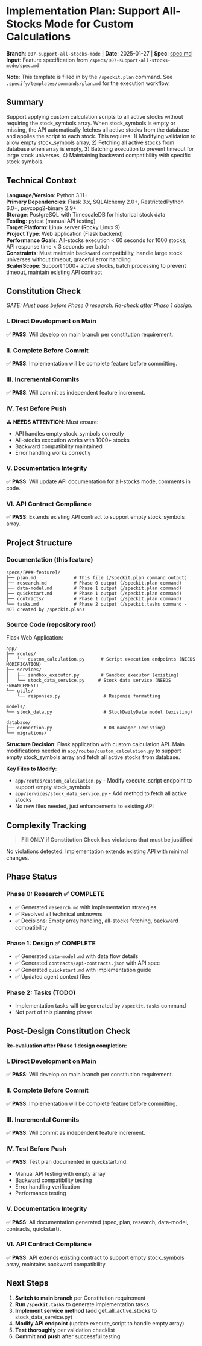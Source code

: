 # Implementation Plan: Support All-Stocks Mode for Custom Calculations

**Branch**: `007-support-all-stocks-mode` | **Date**: 2025-01-27 | **Spec**: [spec.md](./spec.md)
**Input**: Feature specification from `/specs/007-support-all-stocks-mode/spec.md`

**Note**: This template is filled in by the `/speckit.plan` command. See `.specify/templates/commands/plan.md` for the execution workflow.

## Summary

Support applying custom calculation scripts to all active stocks without requiring the stock_symbols array. When stock_symbols is empty or missing, the API automatically fetches all active stocks from the database and applies the script to each stock. This requires: 1) Modifying validation to allow empty stock_symbols array, 2) Fetching all active stocks from database when array is empty, 3) Batching execution to prevent timeout for large stock universes, 4) Maintaining backward compatibility with specific stock symbols.

## Technical Context

**Language/Version**: Python 3.11+  
**Primary Dependencies**: Flask 3.x, SQLAlchemy 2.0+, RestrictedPython 6.0+, psycopg2-binary 2.9+  
**Storage**: PostgreSQL with TimescaleDB for historical stock data  
**Testing**: pytest (manual API testing)  
**Target Platform**: Linux server (Rocky Linux 9)  
**Project Type**: Web application (Flask backend)  
**Performance Goals**: All-stocks execution < 60 seconds for 1000 stocks, API response time < 3 seconds per batch  
**Constraints**: Must maintain backward compatibility, handle large stock universes without timeout, graceful error handling  
**Scale/Scope**: Support 1000+ active stocks, batch processing to prevent timeout, maintain existing API contract

## Constitution Check

*GATE: Must pass before Phase 0 research. Re-check after Phase 1 design.*

### I. Direct Development on Main
✅ **PASS**: Will develop on main branch per constitution requirement.

### II. Complete Before Commit
✅ **PASS**: Implementation will be complete feature before committing.

### III. Incremental Commits
✅ **PASS**: Will commit as independent feature increment.

### IV. Test Before Push
⚠️ **NEEDS ATTENTION**: Must ensure:
- API handles empty stock_symbols correctly
- All-stocks execution works with 1000+ stocks
- Backward compatibility maintained
- Error handling works correctly

### V. Documentation Integrity
✅ **PASS**: Will update API documentation for all-stocks mode, comments in code.

### VI. API Contract Compliance
✅ **PASS**: Extends existing API contract to support empty stock_symbols array.

## Project Structure

### Documentation (this feature)

```text
specs/[###-feature]/
├── plan.md              # This file (/speckit.plan command output)
├── research.md          # Phase 0 output (/speckit.plan command)
├── data-model.md        # Phase 1 output (/speckit.plan command)
├── quickstart.md        # Phase 1 output (/speckit.plan command)
├── contracts/           # Phase 1 output (/speckit.plan command)
└── tasks.md             # Phase 2 output (/speckit.tasks command - NOT created by /speckit.plan)
```

### Source Code (repository root)

Flask Web Application:

```text
app/
├── routes/
│   └── custom_calculation.py      # Script execution endpoints (NEEDS MODIFICATION)
├── services/
│   ├── sandbox_executor.py        # Sandbox executor (existing)
│   └── stock_data_service.py     # Stock data service (NEEDS ENHANCEMENT)
└── utils/
    └── responses.py                # Response formatting

models/
└── stock_data.py                   # StockDailyData model (existing)

database/
├── connection.py                   # DB manager (existing)
└── migrations/
```

**Structure Decision**: Flask application with custom calculation API. Main modifications needed in `app/routes/custom_calculation.py` to support empty stock_symbols array and fetch all active stocks from database.

**Key Files to Modify**:
- `app/routes/custom_calculation.py` - Modify execute_script endpoint to support empty stock_symbols
- `app/services/stock_data_service.py` - Add method to fetch all active stocks
- No new files needed, just enhancements to existing API

## Complexity Tracking

> **Fill ONLY if Constitution Check has violations that must be justified**

No violations detected. Implementation extends existing API with minimal changes.

## Phase Status

### Phase 0: Research ✅ COMPLETE
- ✅ Generated `research.md` with implementation strategies
- ✅ Resolved all technical unknowns
- ✅ Decisions: Empty array handling, all-stocks fetching, backward compatibility

### Phase 1: Design ✅ COMPLETE
- ✅ Generated `data-model.md` with data flow details
- ✅ Generated `contracts/api-contracts.json` with API spec
- ✅ Generated `quickstart.md` with implementation guide
- ✅ Updated agent context files

### Phase 2: Tasks (TODO)
- Implementation tasks will be generated by `/speckit.tasks` command
- Not part of this planning phase

## Post-Design Constitution Check

**Re-evaluation after Phase 1 design completion:**

### I. Direct Development on Main
✅ **PASS**: Will develop on main branch per constitution requirement.

### II. Complete Before Commit
✅ **PASS**: Implementation will be complete feature before committing.

### III. Incremental Commits
✅ **PASS**: Will commit as independent feature increment.

### IV. Test Before Push
✅ **PASS**: Test plan documented in quickstart.md:
- Manual API testing with empty array
- Backward compatibility testing
- Error handling verification
- Performance testing

### V. Documentation Integrity
✅ **PASS**: All documentation generated (spec, plan, research, data-model, contracts, quickstart).

### VI. API Contract Compliance
✅ **PASS**: API extends existing contract to support empty stock_symbols array, maintains backward compatibility.

## Next Steps

1. **Switch to main branch** per Constitution requirement
2. **Run `/speckit.tasks`** to generate implementation tasks
3. **Implement service method** (add get_all_active_stocks to stock_data_service.py)
4. **Modify API endpoint** (update execute_script to handle empty array)
5. **Test thoroughly** per validation checklist
6. **Commit and push** after successful testing
